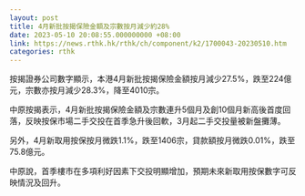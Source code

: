 ```yaml
---
layout: post
title: 4月新批按揭保險金額及宗數按月減少約28%
date: 2023-05-10 20:08:55.000000000 +08:00
link: https://news.rthk.hk/rthk/ch/component/k2/1700043-20230510.htm
categories: rthk
---
```


按揭證券公司數字顯示，本港4月新批按揭保險金額按月減少27.5%，跌至224億元，宗數亦按月減少28.3%，降至4010宗。

中原按揭表示，4月新批按揭保險金額及宗數連升5個月及創10個月新高後首度回落，反映按保市場二手交投在首季急升後回軟，3月起二手交投量被新盤攤薄。

另外，4月新取用按保按月微跌1.1%，跌至1406宗，貸款額按月微跌0.01%，跌至75.8億元。

中原說，首季樓市在多項利好因素下交投明顯增加，預期未來新取用按保數字可反映情況及回升。
